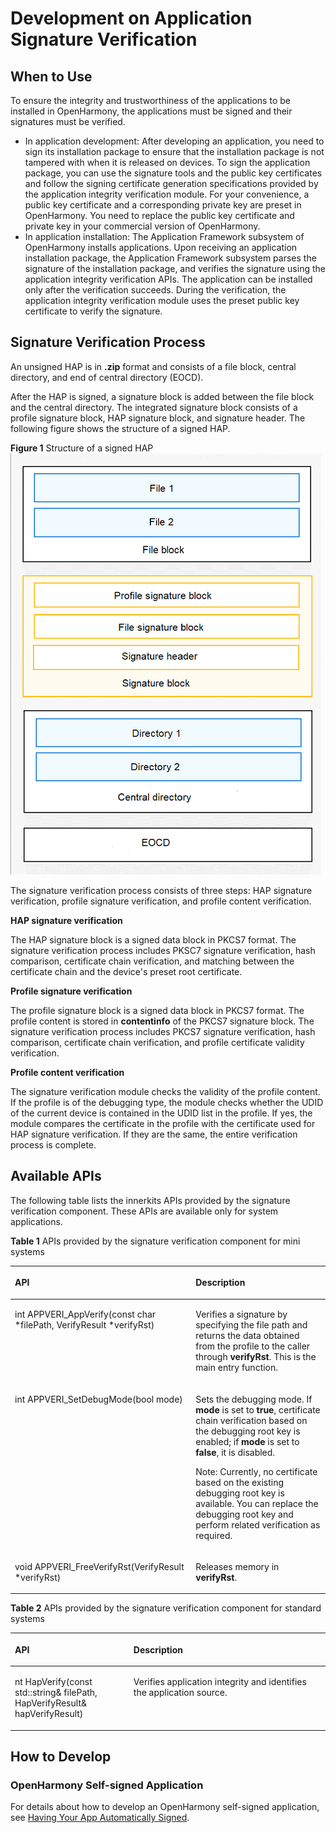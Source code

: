 # Development on Application Signature Verification<a name="EN-US_TOPIC_0000001058671627"></a>

## When to Use<a name="section18502174174019"></a>

To ensure the integrity and trustworthiness of the applications to be installed in OpenHarmony, the applications must be signed and their signatures must be verified.

-   In application development: After developing an application, you need to sign its installation package to ensure that the installation package is not tampered with when it is released on devices. To sign the application package, you can use the signature tools and the public key certificates and follow the signing certificate generation specifications provided by the application integrity verification module. For your convenience, a public key certificate and a corresponding private key are preset in OpenHarmony. You need to replace the public key certificate and private key in your commercial version of OpenHarmony.
-   In application installation: The Application Framework subsystem of OpenHarmony installs applications. Upon receiving an application installation package, the Application Framework subsystem parses the signature of the installation package, and verifies the signature using the application integrity verification APIs. The application can be installed only after the verification succeeds. During the verification, the application integrity verification module uses the preset public key certificate to verify the signature.

## Signature Verification Process<a name="section554632717226"></a>

An unsigned HAP is in  **.zip**  format and consists of a file block, central directory, and end of central directory \(EOCD\).

After the HAP is signed, a signature block is added between the file block and the central directory. The integrated signature block consists of a profile signature block, HAP signature block, and signature header. The following figure shows the structure of a signed HAP.

**Figure  1**  Structure of a signed HAP<a name="fig157962397486"></a>  
![](figure/structure-of-a-signed-hap.png "structure-of-a-signed-hap")

The signature verification process consists of three steps: HAP signature verification, profile signature verification, and profile content verification.

**HAP signature verification**

The HAP signature block is a signed data block in PKCS7 format. The signature verification process includes PKSC7 signature verification, hash comparison, certificate chain verification, and matching between the certificate chain and the device's preset root certificate.

**Profile signature verification**

The profile signature block is a signed data block in PKCS7 format. The profile content is stored in  **contentinfo**  of the PKCS7 signature block. The signature verification process includes PKCS7 signature verification, hash comparison, certificate chain verification, and profile certificate validity verification.

**Profile content verification**

The signature verification module checks the validity of the profile content. If the profile is of the debugging type, the module checks whether the UDID of the current device is contained in the UDID list in the profile. If yes, the module compares the certificate in the profile with the certificate used for HAP signature verification. If they are the same, the entire verification process is complete.

## Available APIs<a name="section1633115419401"></a>

The following table lists the innerkits APIs provided by the signature verification component. These APIs are available only for system applications.

**Table  1**  APIs provided by the signature verification component for mini systems

<a name="table1731550155318"></a>
<table><thead align="left"><tr id="row4419501537"><th class="cellrowborder" valign="top" width="57.38999999999999%" id="mcps1.2.3.1.1"><p id="p54150165315"><a name="p54150165315"></a><a name="p54150165315"></a>API</p>
</th>
<th class="cellrowborder" valign="top" width="42.61%" id="mcps1.2.3.1.2"><p id="p941150145313"><a name="p941150145313"></a><a name="p941150145313"></a>Description</p>
</th>
</tr>
</thead>
<tbody><tr id="row34145016535"><td class="cellrowborder" valign="top" width="57.38999999999999%" headers="mcps1.2.3.1.1 "><p id="p122711391160"><a name="p122711391160"></a><a name="p122711391160"></a>int APPVERI_AppVerify(const char *filePath, VerifyResult *verifyRst)</p>
</td>
<td class="cellrowborder" valign="top" width="42.61%" headers="mcps1.2.3.1.2 "><p id="p13562171015712"><a name="p13562171015712"></a><a name="p13562171015712"></a>Verifies a signature by specifying the file path and returns the data obtained from the profile to the caller through <strong id="b7884251078"><a name="b7884251078"></a><a name="b7884251078"></a>verifyRst</strong>. This is the main entry function.</p>
</td>
</tr>
<tr id="row1746172917474"><td class="cellrowborder" valign="top" width="57.38999999999999%" headers="mcps1.2.3.1.1 "><p id="p2131144717619"><a name="p2131144717619"></a><a name="p2131144717619"></a>int APPVERI_SetDebugMode(bool mode)</p>
</td>
<td class="cellrowborder" valign="top" width="42.61%" headers="mcps1.2.3.1.2 "><p id="p1577114614282"><a name="p1577114614282"></a><a name="p1577114614282"></a>Sets the debugging mode. If <strong id="b357165110811"><a name="b357165110811"></a><a name="b357165110811"></a>mode</strong> is set to <strong id="b425811565813"><a name="b425811565813"></a><a name="b425811565813"></a>true</strong>, certificate chain verification based on the debugging root key is enabled; if <strong id="b1846271515134"><a name="b1846271515134"></a><a name="b1846271515134"></a>mode</strong> is set to <strong id="b1646271551319"><a name="b1646271551319"></a><a name="b1646271551319"></a>false</strong>, it is disabled.</p>
<p id="p2431455765"><a name="p2431455765"></a><a name="p2431455765"></a>Note: Currently, no certificate based on the existing debugging root key is available. You can replace the debugging root key and perform related verification as required.</p>
</td>
</tr>
<tr id="row10992232154714"><td class="cellrowborder" valign="top" width="57.38999999999999%" headers="mcps1.2.3.1.1 "><p id="p685215538611"><a name="p685215538611"></a><a name="p685215538611"></a>void APPVERI_FreeVerifyRst(VerifyResult *verifyRst)</p>
</td>
<td class="cellrowborder" valign="top" width="42.61%" headers="mcps1.2.3.1.2 "><p id="p126575774517"><a name="p126575774517"></a><a name="p126575774517"></a>Releases memory in <strong id="b12392192921512"><a name="b12392192921512"></a><a name="b12392192921512"></a>verifyRst</strong>.</p>
</td>
</tr>
</tbody>
</table>

**Table  2**  APIs provided by the signature verification component for standard systems

<a name="table10383348161613"></a>
<table><thead align="left"><tr id="row9384114813161"><th class="cellrowborder" valign="top" width="37.66%" id="mcps1.2.3.1.1"><p id="p038411483162"><a name="p038411483162"></a><a name="p038411483162"></a>API</p>
</th>
<th class="cellrowborder" valign="top" width="62.339999999999996%" id="mcps1.2.3.1.2"><p id="p9384124871618"><a name="p9384124871618"></a><a name="p9384124871618"></a>Description</p>
</th>
</tr>
</thead>
<tbody><tr id="row11384194871614"><td class="cellrowborder" valign="top" width="37.66%" headers="mcps1.2.3.1.1 "><p id="p138411487168"><a name="p138411487168"></a><a name="p138411487168"></a>nt HapVerify(const std::string&amp; filePath, HapVerifyResult&amp; hapVerifyResult)</p>
</td>
<td class="cellrowborder" valign="top" width="62.339999999999996%" headers="mcps1.2.3.1.2 "><p id="p0384184810169"><a name="p0384184810169"></a><a name="p0384184810169"></a>Verifies application integrity and identifies the application source.</p>
</td>
</tr>
</tbody>
</table>

## How to Develop<a name="section4207112818418"></a>

### OpenHarmony Self-signed Application<a name="section167151429133312"></a>

For details about how to develop an OpenHarmony self-signed application, see [Having Your App Automatically Signed](https://developer.harmonyos.com/en/docs/documentation/doc-guides/ohos-auto-configuring-signature-information-0000001271659465). 


